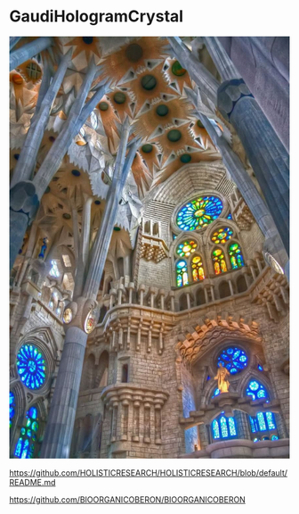 # GaudiHologramCrystal

![Antonio Gaudi's La Sagrada Familia Interior Photo](https://raw.githubusercontent.com/BIOORGANICOBERON/BIOORGANICOBERON/ARXIPSIXIKA/1.jpg)

https://github.com/HOLISTICRESEARCH/HOLISTICRESEARCH/blob/default/README.md

https://github.com/BIOORGANICOBERON/BIOORGANICOBERON
